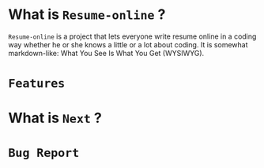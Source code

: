 # What is `Resume-online` ?

`Resume-online` is a project that lets everyone write resume online in a coding way whether he or she knows a little or a lot about coding. It is somewhat markdown-like: What You See Is What You Get (WYSIWYG).
# `Features`

# What is `Next` ?

# `Bug Report`